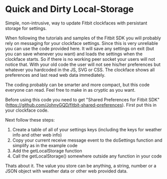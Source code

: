 # Quick and Dirty Local-Storage
Simple, non-intrusive, way to update Fitbit clockfaces with persistant storage for settings. 

When following the tutorials and samples of the Fitbit SDK you will probably rely on messaging for your clockface settings. Since this is very unreliable you can use the code provided here. It will save any settings on exit (but you can save whenever you want) and loads the settings when the clockface starts. So if there is no working peer socket your users will not notice that. With your old code the user will not see his/her preferences but whatever you hardcoded in the JS, SVG or CSS. The clockface shows all preferences and last read web data immediately.

The coding probably can be smarter and more compact, but this code everyone can read. Feel free to make in as cryptic as you want.

Before using this code you need to get "Shared Preferences for Fitbit SDK" (https://github.com/JohnyGQD/fitbit-shared-preferences). First put this in your clockface code.

Next follow these steps:

1. Create a table of all of your settings keys (including the keys for weather info and other web info)
2. Copy your current receive message event to the doSettings function and simplify as in the example code
3. Add the getLocalStorage function
4. Call the getLocalStorage() somewhere outside any function in your code

Thats about it. The value you store can be anything, a string, number or a JSON object with weather data or other web provided data.


